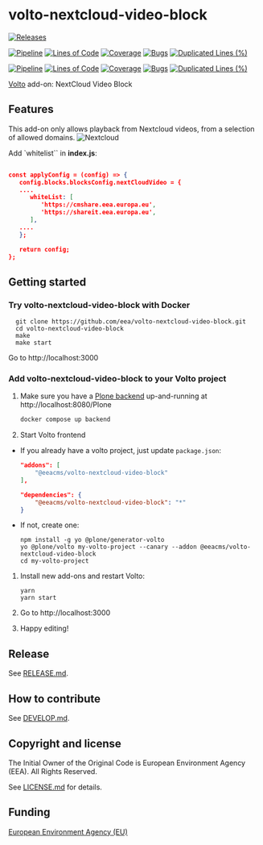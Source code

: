 # volto-nextcloud-video-block

[![Releases](https://img.shields.io/github/v/release/eea/volto-nextcloud-video-block)](https://github.com/eea/volto-nextcloud-video-block/releases)

[![Pipeline](https://ci.eionet.europa.eu/buildStatus/icon?job=volto-addons%2Fvolto-nextcloud-video-block%2Fmaster&subject=master)](https://ci.eionet.europa.eu/view/Github/job/volto-addons/job/volto-nextcloud-video-block/job/master/display/redirect)
[![Lines of Code](https://sonarqube.eea.europa.eu/api/project_badges/measure?project=volto-nextcloud-video-block-master&metric=ncloc)](https://sonarqube.eea.europa.eu/dashboard?id=volto-nextcloud-video-block-master)
[![Coverage](https://sonarqube.eea.europa.eu/api/project_badges/measure?project=volto-nextcloud-video-block-master&metric=coverage)](https://sonarqube.eea.europa.eu/dashboard?id=volto-nextcloud-video-block-master)
[![Bugs](https://sonarqube.eea.europa.eu/api/project_badges/measure?project=volto-nextcloud-video-block-master&metric=bugs)](https://sonarqube.eea.europa.eu/dashboard?id=volto-nextcloud-video-block-master)
[![Duplicated Lines (%)](https://sonarqube.eea.europa.eu/api/project_badges/measure?project=volto-nextcloud-video-block-master&metric=duplicated_lines_density)](https://sonarqube.eea.europa.eu/dashboard?id=volto-nextcloud-video-block-master)

[![Pipeline](https://ci.eionet.europa.eu/buildStatus/icon?job=volto-addons%2Fvolto-nextcloud-video-block%2Fdevelop&subject=develop)](https://ci.eionet.europa.eu/view/Github/job/volto-addons/job/volto-nextcloud-video-block/job/develop/display/redirect)
[![Lines of Code](https://sonarqube.eea.europa.eu/api/project_badges/measure?project=volto-nextcloud-video-block-develop&metric=ncloc)](https://sonarqube.eea.europa.eu/dashboard?id=volto-nextcloud-video-block-develop)
[![Coverage](https://sonarqube.eea.europa.eu/api/project_badges/measure?project=volto-nextcloud-video-block-develop&metric=coverage)](https://sonarqube.eea.europa.eu/dashboard?id=volto-nextcloud-video-block-develop)
[![Bugs](https://sonarqube.eea.europa.eu/api/project_badges/measure?project=volto-nextcloud-video-block-develop&metric=bugs)](https://sonarqube.eea.europa.eu/dashboard?id=volto-nextcloud-video-block-develop)
[![Duplicated Lines (%)](https://sonarqube.eea.europa.eu/api/project_badges/measure?project=volto-nextcloud-video-block-develop&metric=duplicated_lines_density)](https://sonarqube.eea.europa.eu/dashboard?id=volto-nextcloud-video-block-develop)


[Volto](https://github.com/plone/volto) add-on: NextCloud Video Block

## Features

This add-on only allows playback from Nextcloud videos, from a selection of allowed domains.
![Nextcloud](https://raw.githubusercontent.com/eea/volto-nextcloud-video-block/master/docs/Nextcloud-video.gif)

Add `whitelist`` in **index.js**:

```JSON

const applyConfig = (config) => {
   config.blocks.blocksConfig.nextCloudVideo = {
   ....
      whiteList: [
         'https://cmshare.eea.europa.eu',
         'https://shareit.eea.europa.eu',
      ],
   ....
   };

   return config;
};

```

## Getting started

### Try volto-nextcloud-video-block with Docker

      git clone https://github.com/eea/volto-nextcloud-video-block.git
      cd volto-nextcloud-video-block
      make
      make start

Go to http://localhost:3000

### Add volto-nextcloud-video-block to your Volto project

1. Make sure you have a [Plone backend](https://plone.org/download) up-and-running at http://localhost:8080/Plone

   ```Bash
   docker compose up backend
   ```

1. Start Volto frontend

* If you already have a volto project, just update `package.json`:

   ```JSON
   "addons": [
       "@eeacms/volto-nextcloud-video-block"
   ],

   "dependencies": {
       "@eeacms/volto-nextcloud-video-block": "*"
   }
   ```

* If not, create one:

   ```
   npm install -g yo @plone/generator-volto
   yo @plone/volto my-volto-project --canary --addon @eeacms/volto-nextcloud-video-block
   cd my-volto-project
   ```

1. Install new add-ons and restart Volto:

   ```
   yarn
   yarn start
   ```

1. Go to http://localhost:3000

1. Happy editing!

## Release

See [RELEASE.md](https://github.com/eea/volto-nextcloud-video-block/blob/master/RELEASE.md).

## How to contribute

See [DEVELOP.md](https://github.com/eea/volto-nextcloud-video-block/blob/master/DEVELOP.md).

## Copyright and license

The Initial Owner of the Original Code is European Environment Agency (EEA).
All Rights Reserved.

See [LICENSE.md](https://github.com/eea/volto-nextcloud-video-block/blob/master/LICENSE.md) for details.

## Funding

[European Environment Agency (EU)](http://eea.europa.eu)
